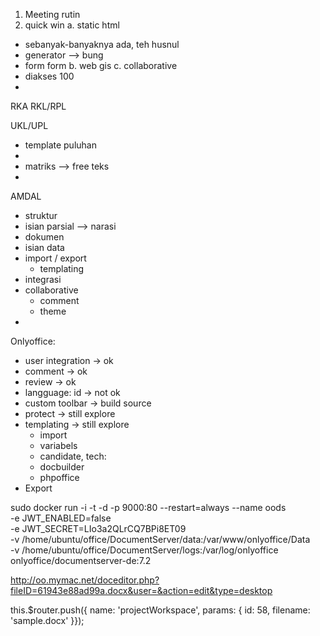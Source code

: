 
1. Meeting rutin
2. quick win
a. static html
  - sebanyak-banyaknya ada, teh husnul
  - generator --> bung
  - form form
b. web gis
c. collaborative
  - diakses 100
  - 


RKA
RKL/RPL

UKL/UPL
- template puluhan
- 
- matriks --> free teks
- 
AMDAL

- struktur
- isian parsial --> narasi
- dokumen
- isian data
- import / export
  - templating
- integrasi
- collaborative
  - comment
  - theme
- 

Onlyoffice:
- user integration -> ok
- comment -> ok
- review -> ok
- langguage: id -> not ok
- custom toolbar -> build source
- protect -> still explore
- templating -> still explore
  - import 
  - variabels
  * candidate, tech:
  - docbuilder
  - phpoffice
- Export


sudo docker run -i -t -d -p 9000:80 --restart=always --name oods \
    -e JWT_ENABLED=false \
    -e JWT_SECRET=LIo3a2QLrCQ7BPi8ET09 \
    -v /home/ubuntu/office/DocumentServer/data:/var/www/onlyoffice/Data \
    -v /home/ubuntu/office/DocumentServer/logs:/var/log/onlyoffice \
    onlyoffice/documentserver-de:7.2


http://oo.mymac.net/doceditor.php?fileID=61943e88ad99a.docx&user=&action=edit&type=desktop



this.$router.push({ name: 'projectWorkspace', params: { id: 58, filename: 'sample.docx' }});

